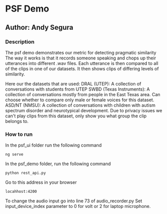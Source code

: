 # PSF Demo
## Author: Andy Segura

### Description
The psf demo demonstrates our metric for detecting pragmatic similarity
The way it works is that it records someone speaking and chops up
their utterances into different .wav files. Each utterance is then
compared to all of the clips in one of our datasets. It then shows
clips of differing levels of similarity. 

Here our the datasets that are used:
DRAL (UTEP): A collection of conversations with students from UTEP
SWBD (Texas Instruments): A collection of conversations mostly from people
in the East Texas area. Can choose whether to compare only male or female 
voices for this dataset. 
ASD/NT (NMSU): A collection of conversations with children with autism 
spectrum disorder and neurotypical development. Due to privacy issues
we can't play clips from this dataset, only show you what group the clip
belongs to. 

### How to run

In the psf_ui folder run the following command

```
ng serve
```

In the psf_demo folder, run the following command

```
python rest_api.py
```

Go to this address in your browser
```
locahhost:4200
```

To change the audio input go into line 73 of audio_recorder.py
Set input_device_index parameter to 0 for volt or 2 for laptop microphone.





